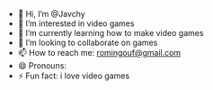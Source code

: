 - 👋 Hi, I’m @Javchy
- 👀 I’m interested in video games
- 🌱 I’m currently learning how to make video games
- 💞️ I’m looking to collaborate on games
- 📫 How to reach me: romingouf@gmail.com
- 😄 Pronouns: 
- ⚡ Fun fact: i love video games

<!---
Javchy/Javchy is a ✨ special ✨ repository because its `README.md` (this file) appears on your GitHub profile.
You can click the Preview link to take a look at your changes.
--->
